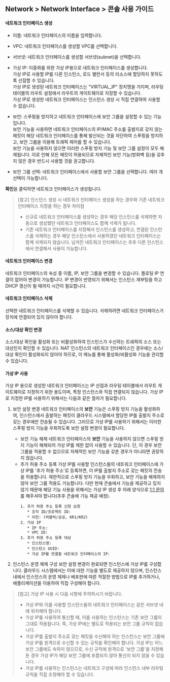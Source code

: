 ## Network > Network Interface > 콘솔 사용 가이드


#### 네트워크 인터페이스 생성

* 이름: 네트워크 인터페이스의 이름을 입력합니다.

* VPC: 네트워크 인터페이스를 생성할 VPC를 선택합니다.

* 서브넷: 네트워크 인터페이스를 생성할 서브넷(subnet)을 선택합니다.

* 가상 IP: 이중화를 위한 가상 IP용으로 네트워크 인터페이스를 생성합니다.<br>가상 IP로 사용할 IP를 다른 인스턴스, 로드 밸런서 등의 리소스에 할당하지 못하도록 선점할 수 있습니다.<br>가상 IP로 생성된 네트워크 인터페이스는 "VIRTUAL_IP" 장치명을 가지며, 라우팅 테이블의 라우트 설정에서 라우트의 게이트웨이로 지정할 수 있습니다.<br>가상 IP로 생성한 네트워크 인터페이스는 인스턴스 생성 시 직접 연결하여 사용할 수 없습니다.

* 보안: 스푸핑을 방지하고 네트워크 인터페이스에 보안 그룹을 설정할 수 있는 기능입니다.<br>보안 기능을 사용하면 네트워크 인터페이스의 IP/MAC 주소를 출발지로 갖지 않는 패킷이 해당 네트워크 인터페이스를 통해 발신되는 것을 차단하여 스푸핑을 방지하고, 보안 그룹을 이용해 트래픽 제어를 할 수 있습니다. <br>보안 기능을 사용하지 않으면 이러한 스푸핑 방지 기능 및 보안 그룹 설정이 모두 해제됩니다. 이로 인해 모든 패킷이 허용되므로 자체적인 보안 기능(방화벽 등)을 갖추지 않은 경우 반드시 사용할 것을 권고합니다.

* 보안 그룹 선택: 네트워크 인터페이스에서 사용할 보안 그룹을 선택합니다. 여러 개 선택이 가능합니다.

**확인**을 클릭하면 네트워크 인터페이스가 생성됩니다.

> [참고] 인스턴스 생성 시 네트워크 인터페이스 생성을 하는 경우와 기존 네트워크 인터페이스 지정을 하는 경우 차이점
>
> * 신규로 네트워크 인터페이스를 생성하는 경우
>   해당 인스턴스를 삭제하면 자동으로 생성했던 네트워크 인터페이스도 함께 삭제가 됩니다.
> * 기존 네트워크 인터페이스를 지정해서 인스턴스를 생성하고, 연결된 인스턴스를 삭제하는 경우
>   해당 인스턴스에서 사용하였던 네트워크 인터페이스는 함께 삭제되지 않습니다. 남겨진 네트워크 인터페이스는 추후 다른 인스턴스에서 연결해서 사용이 가능합니다.


#### 네트워크 인터페이스 변경
네트워크 인터페이스의 속성 중 이름, IP, 보안 그룹을 변경할 수 있습니다.
플로팅 IP 연결이 없어야 변경이 가능합니다.
IP 변경이 반영되기 위해서는 인스턴스 재부팅을 하고 DHCP 갱신이 될 때까지 시간이 필요합니다.

#### 네트워크 인터페이스 삭제
선택한 네트워크 인터페이스를 삭제할 수 있습니다.
삭제하려면 네트워크 인터페이스가 장치에 연결되어 있지 않아야 합니다.

#### 소스/대상 확인 변경
소스/대상 확인을 활성화 또는 비활성화하여 인스턴스가 수신하는 트래픽의 소스 또는 대상인지 확인할 수 있습니다.
NAT 인스턴스의 네트워크 인터페이스인 경우에는 소스/대상 확인이 활성화되지 않아야 하므로, 이 메뉴를 통해 활성화/비활성화 기능을 관리할 수 있습니다.

#### 가상 IP 사용
가상 IP 용으로 생성한 네트워크 인터페이스는 IP 선점과 라우팅 테이블에서 라우트 게이트웨이로 지정하기 위한 용도이며, 특정 인스턴스와 직접 연결되지 않습니다.
가상 IP로 지정한 IP를 사용하기 위해서는 다음과 같은 절차가 필요합니다.

1. 보안 설정 변경
네트워크 인터페이스의 **보안** 기능은 스푸핑 방지 기능을 활성화하여, 인스턴스에서 출발하는 패킷이 클라우드 시스템에서 할당한 IP를 출발지 주소로 갖는 경우에만 전송될 수 있습니다.
그러므로 가상 IP를 사용하기 위해서는 이러한 스푸핑 방지 기능을 우회하도록 보안 설정 변경이 필요합니다.
    * 보안 기능 해제
        네트워크 인터페이스의 **보안** 기능을 사용하지 않으면 스푸핑 방지 기능이 해제되어 가상 IP를 제한 없이 사용할 수 있습니다. 
        단, 이 경우 보안 그룹을 적용할 수 없으므로 자체적인 보안 기능을 갖춘 경우가 아니라면 권장하지 않습니다.
    * 추가 허용 주소 등록
        가상 IP를 사용할 인스턴스들의 네트워크 인터페이스에 가상 IP를 '추가 허용 주소'로 등록하면, 이 IP를 출발지 주소로 갖는 패킷의 전송을 허용합니다.
        제한적으로 스푸핑 방지 기능을 우회하고, 보안 기능을 해제하지 않아 보안 그룹 적용도 가능합니다.
        다만 현재 콘솔에서 기능을 제공하고 있지 않기 때문에 해당 기능 사용을 위해서는 가상 IP 생성 후 아래 양식으로 [1:1 문의](https://www.nhncloud.com/kr/support/inquiry)를 해주셔야 합니다(추후 콘솔에 기능 제공 예정).
        ```
        1. 추가 허용 주소 등록 신청 요청
           * 조직 ID/프로젝트 ID:
           * 리전: (퍼블릭/공공, KR1/KR2)
        2. 가상 IP
           * IP 주소:
           * VPC ID:
        3. 추가 허용 주소 등록 대상
           * 인스턴스명: 
           * 인스턴스 UUID:
           * 가상 IP를 연결할 네트워크 인터페이스의 IP:
        ```

2. 인스턴스 운영 체제 구성
보안 설정 변경이 완료되면 인스턴스에 가상 IP를 구성합니다. 클라우드 시스템에서는 이에 대한 기능을 별도로 제공하지 않으며, 인스턴스 내에서 인스턴스의 운영 체제나 배포판에 따른 적절한 방법으로 IP를 추가하거나, 애플리케이션을 이용하여 직접 구성해야 합니다.

> [참고] 가상 IP 사용 시 다음 사항에 주의하시기 바랍니다.
> * 가상 IP와 이를 사용할 인스턴스들의 네트워크 인터페이스는 같은 서브넷 내에 위치해야 합니다.
> * 가상 IP를 사용하여 통신할 때, 이를 사용하는 인스턴스는 기존 보안 그룹이 그대로 적용됩니다. 즉, 가상 IP에는 별도로 적용되는 보안 그룹 규칙이 없습니다.
> * 가상 IP를 출발지 주소로 갖는 패킷을 수신해야 하는 인스턴스는 보안 그룹에 가상 IP를 원격으로 수신할 수 있는 규칙을 확인해야 합니다.
>    가상 IP는 어느 보안 그룹에도 속하지 않으므로, 수신 규칙에 원격으로 '보안 그룹'을 지정해 둔 경우 가상 IP가 해당 보안 그룹에 포함되지 않아 통신이 되지 않을 수 있습니다.
> * 가상 IP를 사용하는 인스턴스는 네트워크 구성에 따라 인스턴스 내부 라우팅 규칙을 직접 조정해야 할 수 있습니다.
